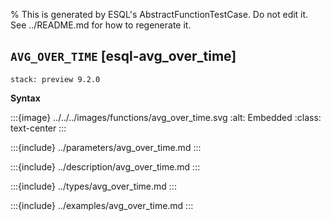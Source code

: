 % This is generated by ESQL's AbstractFunctionTestCase. Do not edit it. See ../README.md for how to regenerate it.

## `AVG_OVER_TIME` [esql-avg_over_time]
```{applies_to}
stack: preview 9.2.0
```

**Syntax**

:::{image} ../../../images/functions/avg_over_time.svg
:alt: Embedded
:class: text-center
:::


:::{include} ../parameters/avg_over_time.md
:::

:::{include} ../description/avg_over_time.md
:::

:::{include} ../types/avg_over_time.md
:::

:::{include} ../examples/avg_over_time.md
:::
